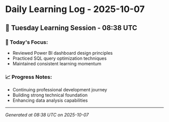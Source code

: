 # Daily Learning Log - 2025-10-07

## 📅 Tuesday Learning Session - 08:38 UTC

### 🎯 Today's Focus:
- Reviewed Power BI dashboard design principles
- Practiced SQL query optimization techniques
- Maintained consistent learning momentum

### 📈 Progress Notes:
- Continuing professional development journey
- Building strong technical foundation
- Enhancing data analysis capabilities

---
*Generated at 08:38 UTC on 2025-10-07*
